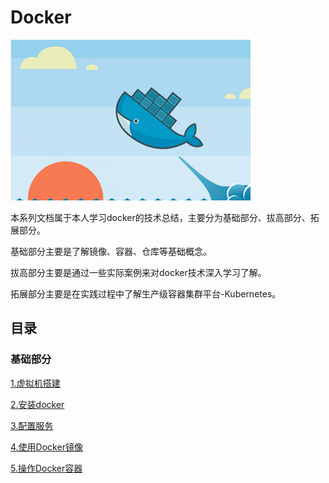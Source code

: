 # Docker
![](https://github.com/fengchuang0620/Docker/blob/master/docker/docker_picture/Docker.png)

本系列文档属于本人学习docker的技术总结，主要分为基础部分、拔高部分、拓展部分。

基础部分主要是了解镜像、容器、仓库等基础概念。

拔高部分主要是通过一些实际案例来对docker技术深入学习了解。

拓展部分主要是在实践过程中了解生产级容器集群平台-Kubernetes。


## 目录

### 基础部分

[1.虚拟机搭建](./docker/1.虚拟机搭建.md)

[2.安装docker](./docker/2.安装docker.md)

[3.配置服务](./docker/3.配置服务.md)

[4.使用Docker镜像](./docker/4.使用Docker镜像.md)

[5.操作Docker容器](./docker/5.操作Docker容器.md)

